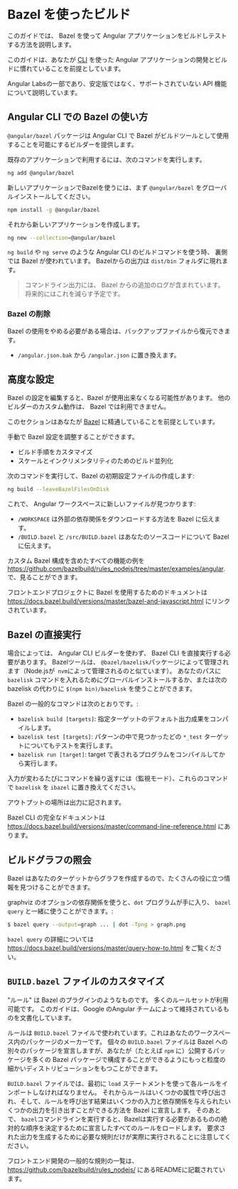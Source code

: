 # Bazel を使ったビルド

このガイドでは、 Bazel を使って Angular アプリケーションをビルドしテストする方法を説明します。


<div class="alert is-helpful">

このガイドは、あなたが [CLI](cli) を使った Angular アプリケーションの開発とビルドに慣れていることを前提としています。

Angular Labsの一部であり、安定版ではなく、サポートされていない API 機能について説明しています。

</div>

## Angular CLI での Bazel の使い方

`@angular/bazel` パッケージは Angular CLI で Bazel がビルドツールとして使用することを可能にするビルダーを提供します。

既存のアプリケーションで利用するには、次のコマンドを実行します。

```sh
ng add @angular/bazel
```

新しいアプリケーションでBazelを使うには、まず `@angular/bazel` をグローバルインストールしてください。

```sh
npm install -g @angular/bazel
```

それから新しいアプリケーションを作成します。

```sh
ng new --collection=@angular/bazel
```

`ng build` や `ng serve` のような Angular CLI のビルドコマンドを使う時、
裏側では Bazel が使われています。
Bazelからの出力は `dist/bin` フォルダに現れます。

> コマンドライン出力には、 Bazel からの追加のログが含まれています。
> 将来的にはこれを減らす予定です。

### Bazel の削除

Bazel の使用をやめる必要がある場合は、バックアップファイルから復元できます。

- `/angular.json.bak` から `/angular.json` に置き換えます。

## 高度な設定

<div class="alert is-helpful">

Bazel の設定を編集すると、Bazel が使用出来なくなる可能性があります。
他のビルダーのカスタム動作は、 Bazel では利用できません。

このセクションはあなたが [Bazel](https://docs.bazel.build) に精通していることを前提としています。

</div>

手動で Bazel 設定を調整することができます。

* ビルド手順をカスタマイズ
* スケールとインクリメンタリティのためのビルド並列化

次のコマンドを実行して、Bazel の初期設定ファイルの作成します:

```sh
ng build --leaveBazelFilesOnDisk
```

これで、 Angular ワークスペースに新しいファイルが見つかります:

* `/WORKSPACE` は外部の依存関係をダウンロードする方法を Bazel に伝えます。
* `/BUILD.bazel` と `/src/BUILD.bazel` はあなたのソースコードについて Bazel に伝えます。

カスタム Bazel 構成を含めたすべての機能の例を https://github.com/bazelbuild/rules_nodejs/tree/master/examples/angular. で、見ることができます。

フロントエンドプロジェクトに Bazel を使用するためのドキュメントは https://docs.bazel.build/versions/master/bazel-and-javascript.html にリンクされています。



## Bazel の直接実行

場合によっては、 Angular CLI ビルダーを使わず、 Bazel CLI を直接実行する必要があります。
Bazelツールは、 `@bazel/bazelisk`パッケージによって管理されます（Node.jsが` nvm`によって管理されるのと似ています）。
あなたのパスに `bazelisk` コマンドを入れるためにグローバルインストールするか、または次の bazelisk の代わりに `$(npm bin)/bazelisk` を使うことができます。

Bazel の一般的なコマンドは次のとおりです。:

* `bazelisk build [targets]`: 指定ターゲットのデフォルト出力成果をコンパイルします。
* `bazelisk test [targets]`: パターンの中で見つかったどの `*_test` ターゲットについてもテストを実行します。
* `bazelisk run [target]`: target で表されるプログラムをコンパイルしてから実行します。

入力が変わるたびにコマンドを繰り返すには（監視モード）、これらのコマンドで `bazelisk` を `ibazel` に置き換えてください。

アウトプットの場所は出力に記されます。

Bazel CLI の完全なドキュメントは https://docs.bazel.build/versions/master/command-line-reference.html にあります。


## ビルドグラフの照会

Bazel はあなたのターゲットからグラフを作成するので、たくさんの役に立つ情報を見つけることができます。

graphviz のオプションの依存関係を使うと、`dot` プログラムが手に入り、 `bazel query` と一緒に使うことができます。:

```bash
$ bazel query --output=graph ... | dot -Tpng > graph.png
```

`bazel query` の詳細については https://docs.bazel.build/versions/master/query-how-to.html をご覧ください。


## `BUILD.bazel` ファイルのカスタマイズ

"ルール" は Bazel のプラグインのようなものです。 多くのルールセットが利用可能です。 このガイドは、Google のAngular チームによって維持されているものを文書化しています。

ルールは `BUILD.bazel` ファイルで使われています。これはあなたのワークスペース内のパッケージのメーカーです。 個々の `BUILD.bazel` ファイルは Bazel への別々のパッケージを宣言しますが、あなたが（たとえば `npm` に）公開するパッケージを多くの Bazel パッケージで構成することができるようにもっと粒度の細かいディストリビューションをもつことができます。

`BUILD.bazel` ファイルでは、最初に `load` ステートメントを使って各ルールをインポートしなければなりません。 それからルールはいくつかの属性で呼び出され、そして、ルールを呼び出す結果はいくつかの入力と依存関係を与えられたいくつかの出力を引き出すことができる方法を Bazel に宣言します。 そのあとで、 `bazel`コマンドラインを実行すると、Bazelは実行する必要があるものの絶対的な順序を決定するために宣言したすべてのルールをロードします。 要求された出力を生成するために必要な規則だけが実際に実行されることに注意してください。

フロントエンド開発の一般的な規則の一覧は、 https://github.com/bazelbuild/rules_nodejs/ にあるREADMEに記載されています。
